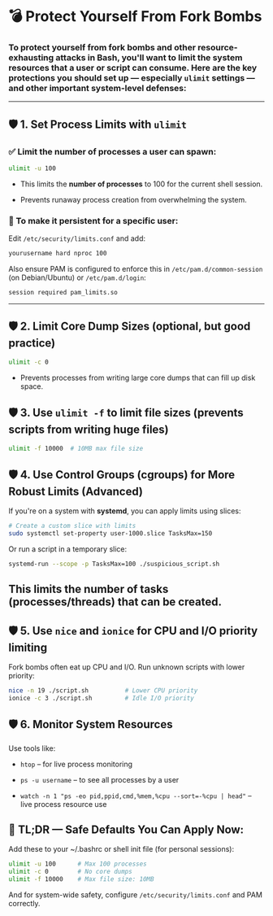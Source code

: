# 💣 Protect Yourself From Fork Bombs

### To **protect yourself from fork bombs** and other resource-exhausting attacks in Bash, you'll want to **limit the system resources** that a user or script can consume. Here are the key protections you should set up — especially `ulimit` settings — and other important system-level defenses:
---

## 🛡️  1. Set Process Limits with `ulimit`

### ✅ Limit the number of processes a user can spawn:

```bash
ulimit -u 100
```
* This limits the **number of processes** to 100 for the current shell session.

* Prevents runaway process creation from overwhelming the system.

### 🔧 To make it persistent for a specific user:
Edit `/etc/security/limits.conf` and add:

```bash
yourusername hard nproc 100
```
Also ensure PAM is configured to enforce this in `/etc/pam.d/common-session` (on Debian/Ubuntu) or `/etc/pam.d/login`:

```bash
session required pam_limits.so
```
---

## 🛡️  2. Limit Core Dump Sizes (optional, but good practice)
```bash
ulimit -c 0
```
* Prevents processes from writing large core dumps that can fill up disk space.

## 🛡️  3. Use `ulimit -f` to limit file sizes (prevents scripts from writing huge files)
```bash
ulimit -f 10000  # 10MB max file size
```

## 🛡️  4. Use Control Groups (cgroups) for More Robust Limits (Advanced)
If you're on a system with **systemd**, you can apply limits using slices:

```bash
# Create a custom slice with limits
sudo systemctl set-property user-1000.slice TasksMax=150
```
Or run a script in a temporary slice:
```bash
systemd-run --scope -p TasksMax=100 ./suspicious_script.sh
```
This limits the number of tasks (processes/threads) that can be created.
---

## 🛡️  5. Use `nice` and `ionice` for CPU and I/O priority limiting
Fork bombs often eat up CPU and I/O. Run unknown scripts with lower priority:

```bash
nice -n 19 ./script.sh          # Lower CPU priority
ionice -c 3 ./script.sh         # Idle I/O priority
```

## 🛡️  6. Monitor System Resources
Use tools like:

* `htop` – for live process monitoring

* `ps -u username` – to see all processes by a user

* `watch -n 1 "ps -eo pid,ppid,cmd,%mem,%cpu --sort=-%cpu | head"` – live process resource use

## 🧪 TL;DR — Safe Defaults You Can Apply Now:
Add these to your ~/.bashrc or shell init file (for personal sessions):
```bash
ulimit -u 100      # Max 100 processes
ulimit -c 0        # No core dumps
ulimit -f 10000    # Max file size: 10MB
```
And for system-wide safety, configure `/etc/security/limits.conf` and PAM correctly.

